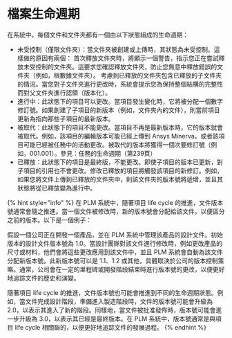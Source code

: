 # 檔案生命週期

在系統中，每個文件和文件夾都有一個由以下狀態組成的生命週期：&#x20;

* 未受控制（僅限文件夾）：當文件夾被創建或上傳時，其狀態為未受控制。這樣做的原因有兩個： 首次釋放文件夾時，將顯示一個警告，指示您正在嘗試釋放未受控制的文件夾。這要求您確認釋放文件夾，防止您無意中釋放錯誤的文件夾（例如，根數據文件夾）。 考慮到已釋放的文件夾包含已釋放的子文件夾的情況。當您對子文件夾進行更改時，系統會提示您為保持整個結構的完整性而對父文件夾進行認領（版本化）。&#x20;
* 進行中：此狀態下的項目可以更改。當項目發生變化時，它將被分配一個數字修訂號。如果創建了子項目的新版本（例如，文件夾內的文件），則當前項目更新為指向那些子項目的最新版本。&#x20;
* 被取代：此狀態下的項目不能更改。當項目不再是最新版本時，它的版本就會被取代。例如，該項目的編輯版本可能已經上傳到 Ansys Minerva，或者該項目可能已經被任務中的活動更改。被取代的版本將獲得一個次要修訂號（例如，001.001）。參見：任務的生命週期（第239頁）&#x20;
* 已釋放：此狀態下的項目是最終版，不能更改。即使子項目的版本已更新，對子項目的引用也不會更改。修改已釋放的項目將觸發該項目的新修訂。例如，如果您將文件上傳到已釋放的文件夾中，則該文件夾的版本號將遞增，並且其狀態將從已釋放變為進行中。

{% hint style="info" %}
在 PLM 系統中，隨著項目 life cycle 的推進，文件版本號通常會隨之推進。當一個文件被修改時，新的版本號會分配給該文件，以便區分之前的版本。以下是一個例子：

假設一個公司正在開發一個產品，並在 PLM 系統中管理該產品的設計文件。初始版本的設計文件版本號為 1.0。當設計團隊對該文件進行修改時，例如更改產品的尺寸或材料，他們會將這些更改應用到該文件中，並且 PLM 系統會自動為該文件分配新版本號。此新版本號可以是 1.1、1.2 或其他，具體取決於公司的版本控制策略。通常，公司會在一定的里程碑或開發階段結束時進行版本號的更改，以便更好地追踪文件的歷史和演變。

隨著項目 life cycle 的推進，文件版本號也可能會推進到不同的生命週期狀態。例如，當文件完成設計階段，準備進入製造階段時，文件的版本號可能會升級為 2.0，以表示其進入了新的階段。同樣地，當文件被批准發佈時，版本號可能會進一步升級為 3.0，以表示其已經是最終版本。在 PLM 系統中，版本號通常是與項目 life cycle 相關聯的，以便更好地追踪文件的發展過程。
{% endhint %}
